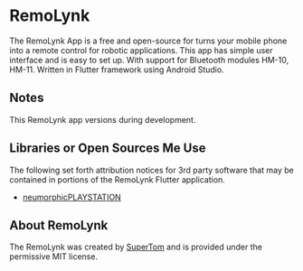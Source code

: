 # RemoLynk
The RemoLynk App is a free and open-source for turns your mobile phone into a remote control for robotic applications. This app has simple user interface and is easy to set up. With support for Bluetooth modules HM-10, HM-11. Written in Flutter framework using Android Studio.

## Notes
This RemoLynk app versions during development.

## Libraries or Open Sources Me Use
The following set forth attribution notices for 3rd party software that may be contained in portions of the RemoLynk Flutter application.
- [neumorphicPLAYSTATION](https://github.com/mitchkoko/neumorphicPLAYSTATION)

## About RemoLynk
The RemoLynk was created by [SuperTom](https://supertom.me) and is provided under the permissive MIT license.
